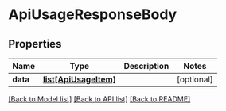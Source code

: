 # ApiUsageResponseBody

## Properties
Name | Type | Description | Notes
------------ | ------------- | ------------- | -------------
**data** | [**list[ApiUsageItem]**](ApiUsageItem.md) |  | [optional] 

[[Back to Model list]](../README.md#documentation-for-models) [[Back to API list]](../README.md#documentation-for-api-endpoints) [[Back to README]](../README.md)

